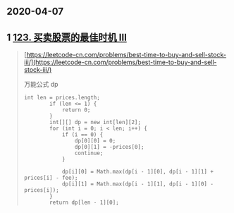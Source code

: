 ## 2020-04-07

## 1 [123. 买卖股票的最佳时机 III](https://leetcode-cn.com/problems/best-time-to-buy-and-sell-stock-iii/)

> [https://leetcode-cn.com/problems/best-time-to-buy-and-sell-stock-iii/](https://leetcode-cn.com/problems/best-time-to-buy-and-sell-stock-iii/)
>
> 万能公式 dp
>
> ```
> int len = prices.length;
>         if (len <= 1) {
>             return 0;
>         }
>         int[][] dp = new int[len][2];
>         for (int i = 0; i < len; i++) {
>             if (i == 0) {
>                 dp[0][0] = 0;
>                 dp[0][1] = -prices[0];
>                 continue;
>             }
>
>             dp[i][0] = Math.max(dp[i - 1][0], dp[i - 1][1] + prices[i] - fee);
>             dp[i][1] = Math.max(dp[i - 1][1], dp[i - 1][0] - prices[i]);
>         }
>         return dp[len - 1][0];
> ```





